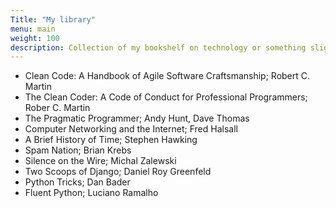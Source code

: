 ```yaml
---
Title: "My library"
menu: main
weight: 100
description: Collection of my bookshelf on technology or something slightly related. Maybe thoughts of them as well someday.
---
```


* Clean Code: A Handbook of Agile Software Craftsmanship; Robert C. Martin
* The Clean Coder: A Code of Conduct for Professional Programmers; Rober C. Martin
* The Pragmatic Programmer; Andy Hunt, Dave Thomas
* Computer Networking and the Internet; Fred Halsall
* A Brief History of Time; Stephen Hawking
* Spam Nation; Brian Krebs
* Silence on the Wire; Michal Zalewski
* Two Scoops of Django; Daniel Roy Greenfeld
* Python Tricks; Dan Bader
* Fluent Python; Luciano Ramalho
